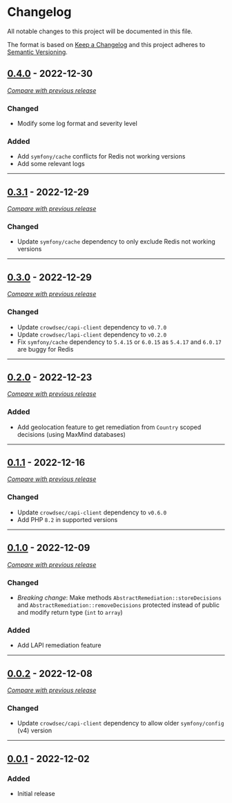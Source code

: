 # Changelog
All notable changes to this project will be documented in this file.

The format is based on [Keep a Changelog](https://keepachangelog.com/en/)
and this project adheres to [Semantic Versioning](https://semver.org/spec/v2.0.0.html).


## [0.4.0](https://github.com/crowdsecurity/php-remediation-engine/releases/tag/v0.4.0) - 2022-12-30
[_Compare with previous release_](https://github.com/crowdsecurity/php-remediation-engine/compare/v0.3.1...v0.4.0)

### Changed

- Modify some log format and severity level

### Added

- Add `symfony/cache` conflicts for Redis not working versions
- Add some relevant logs

--- 

## [0.3.1](https://github.com/crowdsecurity/php-remediation-engine/releases/tag/v0.3.1) - 2022-12-29
[_Compare with previous release_](https://github.com/crowdsecurity/php-remediation-engine/compare/v0.3.0...v0.3.1)

### Changed

- Update `symfony/cache` dependency to only exclude Redis not working versions

--- 


## [0.3.0](https://github.com/crowdsecurity/php-remediation-engine/releases/tag/v0.3.0) - 2022-12-29
[_Compare with previous release_](https://github.com/crowdsecurity/php-remediation-engine/compare/v0.2.0...v0.3.0)

### Changed
- Update `crowdsec/capi-client` dependency to `v0.7.0`
- Update `crowdsec/lapi-client` dependency to `v0.2.0`
- Fix `symfony/cache` dependency to `5.4.15` or `6.0.15` as `5.4.17` and `6.0.17` are buggy for Redis

--- 



## [0.2.0](https://github.com/crowdsecurity/php-remediation-engine/releases/tag/v0.2.0) - 2022-12-23
[_Compare with previous release_](https://github.com/crowdsecurity/php-remediation-engine/compare/v0.1.1...v0.2.0)

### Added
- Add geolocation feature to get remediation from `Country` scoped decisions (using MaxMind databases)

--- 


## [0.1.1](https://github.com/crowdsecurity/php-remediation-engine/releases/tag/v0.1.1) - 2022-12-16
[_Compare with previous release_](https://github.com/crowdsecurity/php-remediation-engine/compare/v0.1.0...v0.1.1)

### Changed
- Update `crowdsec/capi-client` dependency to `v0.6.0`
- Add PHP `8.2` in supported versions

--- 

## [0.1.0](https://github.com/crowdsecurity/php-remediation-engine/releases/tag/v0.1.0) - 2022-12-09
[_Compare with previous release_](https://github.com/crowdsecurity/php-remediation-engine/compare/v0.0.2...v0.1.0)

### Changed
- *Breaking change*: Make methods `AbstractRemediation::storeDecisions` and `AbstractRemediation::removeDecisions` protected instead of public and modify return type (`int` to `array`)

### Added
- Add LAPI remediation feature

--- 


## [0.0.2](https://github.com/crowdsecurity/php-remediation-engine/releases/tag/v0.0.2) - 2022-12-08
[_Compare with previous release_](https://github.com/crowdsecurity/php-remediation-engine/compare/v0.0.1...v0.0.2)
### Changed
- Update `crowdsec/capi-client` dependency to allow older `symfony/config` (v4) version

--- 

## [0.0.1](https://github.com/crowdsecurity/php-remediation-engine/releases/tag/v0.0.1) - 2022-12-02
### Added
- Initial release
